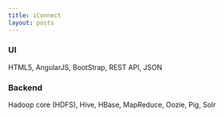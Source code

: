 ```yaml
---
title: iConnect
layout: posts
---
```


### UI 	
HTML5, AngularJS, BootStrap, REST API, JSON
### Backend	
Hadoop core (HDFS), Hive, HBase, MapReduce, Oozie, Pig, Solr
